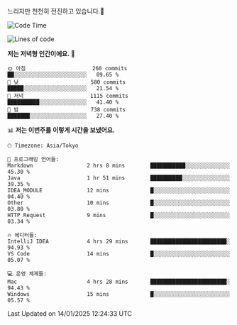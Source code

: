 느리지만 천천히 전진하고 있습니다.🐢

<!--START_SECTION:waka-->
![Code Time](http://img.shields.io/badge/Code%20Time-1%2C515%20hrs%2017%20mins-blue)

![Lines of code](https://img.shields.io/badge/%EC%A0%80%EB%8A%94%20%EC%97%AC%ED%83%9C%EA%B9%8C%EC%A7%80%20-916.3%20thousand%20%EC%A4%84%EC%9D%98%20%EC%BD%94%EB%93%9C%EB%A5%BC%20%EC%9E%91%EC%84%B1%ED%96%88%EC%96%B4%EC%9A%94.-blue)

**저는 저녁형 인간이에요. 🦉** 

```text
🌞 아침                     260 commits         ██░░░░░░░░░░░░░░░░░░░░░░░   09.65 % 
🌆 낮　                     580 commits         █████░░░░░░░░░░░░░░░░░░░░   21.54 % 
🌃 저녁                     1115 commits        ██████████░░░░░░░░░░░░░░░   41.40 % 
🌙 밤　                     738 commits         ███████░░░░░░░░░░░░░░░░░░   27.40 % 
```


📊 **저는 이번주를 이렇게 시간을 보냈어요.** 

```text
🕑︎ Timezone: Asia/Tokyo

💬 프로그래밍 언어들: 
Markdown                 2 hrs 8 mins        ███████████░░░░░░░░░░░░░░   45.30 % 
Java                     1 hr 51 mins        ██████████░░░░░░░░░░░░░░░   39.35 % 
IDEA_MODULE              12 mins             █░░░░░░░░░░░░░░░░░░░░░░░░   04.40 % 
Other                    10 mins             █░░░░░░░░░░░░░░░░░░░░░░░░   03.80 % 
HTTP Request             9 mins              █░░░░░░░░░░░░░░░░░░░░░░░░   03.34 % 

🔥 에디터들: 
IntelliJ IDEA            4 hrs 29 mins       ████████████████████████░   94.93 % 
VS Code                  14 mins             █░░░░░░░░░░░░░░░░░░░░░░░░   05.07 % 

💻 운영 체제들: 
Mac                      4 hrs 28 mins       ████████████████████████░   94.43 % 
Windows                  15 mins             █░░░░░░░░░░░░░░░░░░░░░░░░   05.57 % 
```


 Last Updated on 14/01/2025 12:24:33 UTC
<!--END_SECTION:waka-->
